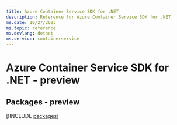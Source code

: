 ```yaml
---
title: Azure Container Service SDK for .NET
description: Reference for Azure Container Service SDK for .NET
ms.date: 10/27/2023
ms.topic: reference
ms.devlang: dotnet
ms.service: containerservice
---
```

# Azure Container Service SDK for .NET - preview
## Packages - preview
[!INCLUDE [packages](container-service-index.md)]